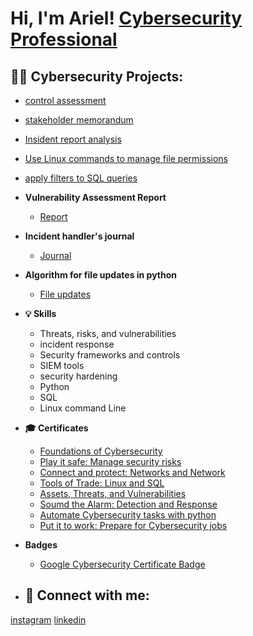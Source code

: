 <h1>Hi, I'm Ariel!  <a href="https://www.linkedin.com/in/joshmadakor/">Cybersecurity Professional</a>

<h2>👨‍💻 Cybersecurity Projects:</h2>

- [control assessment](https://docs.google.com/document/d/1BrdwxqVsDQbW_I3uleIINlIf8EVsHW3fy5Vs1IzOObk/edit)
- [stakeholder memorandum](https://docs.google.com/document/d/1Yt7UY4ZRjUCv69-wuv-c82xTJVn7Ys3-5PGJAH9ApDk/edit)
- [Insident report analysis](https://docs.google.com/document/d/1RSPnm49BKTskfNHDTyawNpFkoWmqet93je0e7i7ZKCs/edit?resourcekey=0-sd-B1UtNcoqRq1bfVcLobQ)
- [Use Linux commands to manage file permissions](https://docs.google.com/document/d/1QGucNEaMdvNeGZAIsZ4WAuwpyI3pCNL0t508f2tcjUo/edit)
- [apply filters to SQL queries](https://docs.google.com/document/d/1nL-UZ7n3eXv4xnigJu_ffMC7tmfoJafb5Bd9vzTdbpM/edit)
  
- <b>Vulnerability Assessment Report</b>
  - [Report](https://docs.google.com/document/d/116w84mUXCqTRZYNZv6Lzaf_PxCKnsNE6F8vsBqwrBdU/edit)
 
- <b>Incident handler's journal</b>
  - [Journal](https://docs.google.com/document/d/1syHXRbzW59FVx--4Jrode8RPyn4yxrOWHi_8gJYa4Fg/edit?resourcekey=0-3qL3Bc0V3IzObbpWiMPPMw)

- <b>Algorithm for file updates in python</b>
  - [File updates](https://docs.google.com/document/d/1qO3V-Y3KLUF0U2zsuvikCcEIR8dwUs8ZIkTIUFAKFLU/edit)

- <b>💡 Skills</b>
  - Threats, risks, and vulnerabilities 
  - incident response                        
  - Security frameworks and controls
  - SIEM tools
  - security hardening
  - Python
  - SQL
  - Linux command Line

- <b>🎓 Certificates</b>

  - [Foundations of Cybersecurity](github.com/Camposariel4/Camposariel4/assets/153866921/5d5f80e3-ad14-491e-b9c2-d1153dae4edc)
  - [Play it safe: Manage security risks](https://github.com/Camposariel4/Camposariel4/assets/153866921/8518fc14-ac27-49f5-906c-6d5bb3c743fe)
  - [Connect and protect: Networks and Network](https://github.com/Camposariel4/Camposariel4/assets/153866921/ae005c35-4ab1-4384-9672-115895df3664)
  - [Tools of Trade: Linux and SQL](https://github.com/Camposariel4/Camposariel4/assets/153866921/e6f7c2ef-cb1a-4990-9017-f264a13a47c2)
  - [Assets, Threats, and Vulnerabilities](https://github.com/Camposariel4/Camposariel4/assets/153866921/0cdeec6f-7533-4b3f-a646-13381a59f11d)
  - [Soumd the Alarm: Detection and Response](https://github.com/Camposariel4/Camposariel4/assets/153866921/9aadcc40-ac90-4934-b7fb-b6fd51512d1e)
  - [Automate Cybersecurity tasks with python](https://github.com/Camposariel4/Camposariel4/assets/153866921/6bf1242b-82e1-4840-aaed-cd80eda57e97)
  - [Put it to work: Prepare for Cybersecurity jobs](https://github.com/Camposariel4/Camposariel4/assets/153866921/0c06c9e3-6a15-48e2-867d-72e6e9ac7974)
- <b>Badges</b>
  - [Google Cybersecurity Certificate Badge](https://www.credly.com/badges/4bea2ea9-726f-49fc-b8a6-0e0ff0a268f9/public_url)

- <h2> 🤳 Connect with me:</h2>
[instagram](https://www.instagram.com/camposari_?igshid=OGQ5ZDc2ODk2ZA%3D%3D&utm_source=qr)
[linkedin](https://www.linkedin.com/in/ariel-campos-463054135)
